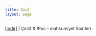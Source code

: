 ```yaml
---
title: Çmi2
layout: page
---
```


<a href="https://cloud.mail.ru/public/ddc234b49aff/Cm%C4%B12%20%26%20%21puS%20-%20Mahkumiyet%20Saatleri%202008" target="_blank">[indir]</a> | Çmi2 & !Pus &#8211; mahkumiyet Saatleri